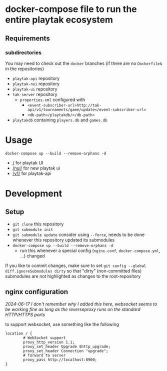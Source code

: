 # docker-compose file to run the entire playtak ecosystem
## Requirements
### subdirectories

You may need to check out the `docker` branches (if there are no `Dockerfile`s in the repositories)

- `playtak-api` repository
- `playtak-nui` repository
- `playtak-ui` repository
- `tak-server` repository
  - `properties.xml` configured with
    - `<event-subscriber-url>http://tak-api/v1/tournaments/game/update</event-subscriber-url>`
    - `<db-path>/playtakdb/</db-path>`
- `playtakdb` containing `players.db` and `games.db`

# Usage
`docker-compose up --build --remove-orphans -d`

- [/](http://localhost/) for playtak UI
- [/nui/](http://localhost/nui/) for new playtak ui
- [/v1/](http://localhost/v1/) for playtak-api

# Development
## Setup
- `git clone` this repository
- `git submodule init`
- `git submodule update` consider using `--force`, needs to be done whenever this repository updated its submodules
- `docker-compose up --build --remove-orphans -d`
  - run this whenever a special config (`nginx.conf`, `docker-compose.yml`, ...) changed

If you like to commit changes, make sure to set `git config --global diff.ignoreSubmodules dirty` so that "dirty" (non-committed files) submodules are not
highlighted as changes to the root-repository

## nginx configuration
*2024-06-17 I don't remember why I added this here, websocket seems to be working fine as long as the reverseproxy runs on the standard HTTP/HTTPS ports*

to support websocket, use something like the following
```nginx
location / {
        # WebSocket support
        proxy_http_version 1.1;
        proxy_set_header Upgrade $http_upgrade;
        proxy_set_header Connection "upgrade";
        # forward to server
        proxy_pass http://localhost:8900;
}
```